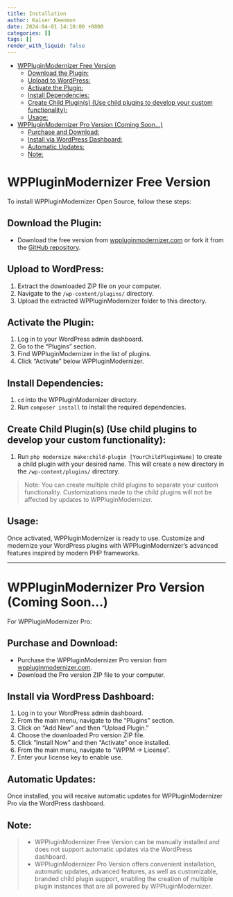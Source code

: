 ```yaml
---
title: Installation
author: Kaiser Keenmon
date: 2024-04-01 14:10:00 +0800
categories: []
tags: []
render_with_liquid: false
---
```


- [WPPluginModernizer Free Version](#wppluginmodernizer-free-version)
    * [Download the Plugin:](#download-the-plugin)
    * [Upload to WordPress:](#upload-to-wordpress)
    * [Activate the Plugin:](#activate-the-plugin)
    * [Install Dependencies:](#install-dependencies)
    * [Create Child Plugin(s) (Use child plugins to develop your custom functionality):](#create-child-plugins-use-child-plugins-to-develop-your-custom-functionality)
    * [Usage:](#usage)
- [WPPluginModernizer Pro Version (Coming Soon...)](#wppluginmodernizer-pro-version-coming-soon)
    * [Purchase and Download:](#purchase-and-download)
    * [Install via WordPress Dashboard:](#install-via-wordpress-dashboard)
    * [Automatic Updates:](#automatic-updates)
    * [Note:](#note)
  
# WPPluginModernizer Free Version

To install WPPluginModernizer Open Source, follow these steps:

## Download the Plugin:

- Download the free version from [wppluginmodernizer.com](http://wppluginmodernizer.com) or fork it from the [GitHub repository](https://github.com/kaiserkeenmon/WPPluginModernizer).

## Upload to WordPress:

1. Extract the downloaded ZIP file on your computer.
2. Navigate to the `/wp-content/plugins/` directory.
3. Upload the extracted WPPluginModernizer folder to this directory.

## Activate the Plugin:

1. Log in to your WordPress admin dashboard.
2. Go to the “Plugins” section.
3. Find WPPluginModernizer in the list of plugins.
4. Click “Activate” below WPPluginModernizer.

## Install Dependencies:
1. `cd` into the WPPluginModernizer directory.
2. Run `composer install` to install the required dependencies.

## Create Child Plugin(s) (Use child plugins to develop your custom functionality):
1. Run `php modernize make:child-plugin [YourChildPluginName]` to create a child plugin with your desired name. This will create a new directory in the `/wp-content/plugins/` directory.

> Note: You can create multiple child plugins to separate your custom functionality. Customizations made to the child plugins will not be affected by updates to WPPluginModernizer.

## Usage:

Once activated, WPPluginModernizer is ready to use. Customize and modernize your WordPress plugins with WPPluginModernizer’s advanced features inspired by modern PHP frameworks.

---

# WPPluginModernizer Pro Version (Coming Soon...)

For WPPluginModernizer Pro:

## Purchase and Download:

- Purchase the WPPluginModernizer Pro version from [wppluginmodernizer.com](http://wppluginmodernizer.com).
- Download the Pro version ZIP file to your computer.

## Install via WordPress Dashboard:

1. Log in to your WordPress admin dashboard.
2. From the main menu, navigate to the “Plugins” section.
3. Click on “Add New” and then “Upload Plugin.”
4. Choose the downloaded Pro version ZIP file.
5. Click “Install Now” and then “Activate” once installed.
6. From the main menu, navigate to “WPPM -> License”.
7. Enter your license key to enable use.

## Automatic Updates:

Once installed, you will receive automatic updates for WPPluginModernizer Pro via the WordPress dashboard.

## Note:

> - WPPluginModernizer Free Version can be manually installed and does not support automatic updates via the WordPress dashboard.
> - WPPluginModernizer Pro Version offers convenient installation, automatic updates, advanced features, as well as customizable, branded child plugin support, enabling the creation of multiple plugin instances that are all powered by WPPluginModernizer.
